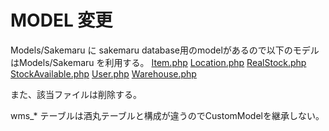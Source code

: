 # MODEL 変更
Models/Sakemaru に sakemaru database用のmodelがあるので以下のモデルはModels/Sakemaru を利用する。
[Item.php](../../app/Models/Item.php)
[Location.php](../../app/Models/Location.php)
[RealStock.php](../../app/Models/RealStock.php)
[StockAvailable.php](../../app/Models/StockAvailable.php)
[User.php](../../app/Models/User.php)
[Warehouse.php](../../app/Models/Warehouse.php)


また、該当ファイルは削除する。

wms_* テーブルは酒丸テーブルと構成が違うのでCustomModelを継承しない。






